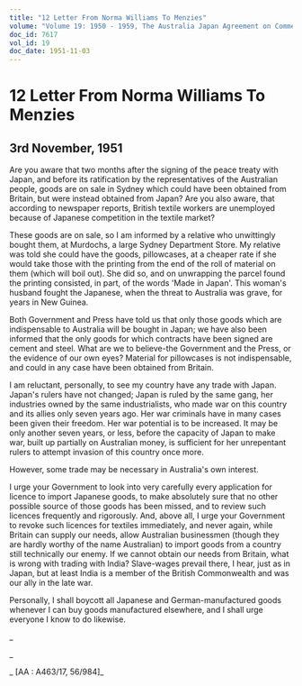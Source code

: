 ```yaml
---
title: "12 Letter From Norma Williams To Menzies"
volume: "Volume 19: 1950 - 1959, The Australia Japan Agreement on Commerce"
doc_id: 7617
vol_id: 19
doc_date: 1951-11-03
---
```


# 12 Letter From Norma Williams To Menzies

## 3rd November, 1951

Are you aware that two months after the signing of the peace treaty with Japan, and before its ratification by the representatives of the Australian people, goods are on sale in Sydney which could have been obtained from Britain, but were instead obtained from Japan? Are you also aware, that according to newspaper reports, British textile workers are unemployed because of Japanese competition in the textile market?

These goods are on sale, so I am informed by a relative who unwittingly bought them, at Murdochs, a large Sydney Department Store. My relative was told she could have the goods, pillowcases, at a cheaper rate if she would take those with the printing from the end of the roll of material on them (which will boil out). She did so, and on unwrapping the parcel found the printing consisted, in part, of the words 'Made in Japan'. This woman's husband fought the Japanese, when the threat to Australia was grave, for years in New Guinea.

Both Government and Press have told us that only those goods which are indispensable to Australia will be bought in Japan; we have also been informed that the only goods for which contracts have been signed are cement and steel. What are we to believe-the Government and the Press, or the evidence of our own eyes? Material for pillowcases is not indispensable, and could in any case have been obtained from Britain.

I am reluctant, personally, to see my country have any trade with Japan. Japan's rulers have not changed; Japan is ruled by the same gang, her industries owned by the same industrialists, who made war on this country and its allies only seven years ago. Her war criminals have in many cases been given their freedom. Her war potential is to be increased. It may be only another seven years, or less, before the capacity of Japan to make war, built up partially on Australian money, is sufficient for her unrepentant rulers to attempt invasion of this country once more.

However, some trade may be necessary in Australia's own interest.

I urge your Government to look into very carefully every application for licence to import Japanese goods, to make absolutely sure that no other possible source of those goods has been missed, and to review such licences frequently and rigorously. And, above all, I urge your Government to revoke such licences for textiles immediately, and never again, while Britain can supply our needs, allow Australian businessmen (though they are hardly worthy of the name Australian) to import goods from a country still technically our enemy. If we cannot obtain our needs from Britain, what is wrong with trading with India? Slave-wages prevail there, I hear, just as in Japan, but at least India is a member of the British Commonwealth and was our ally in the late war.

Personally, I shall boycott all Japanese and German-manufactured goods whenever I can buy goods manufactured elsewhere, and I shall urge everyone I know to do likewise.

_

_

_ [AA : A463/17, 56/984]_
